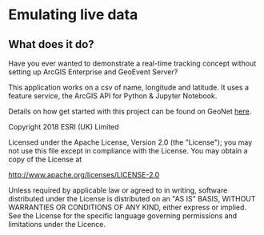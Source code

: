 # **Emulating live data**

## What does it do?
Have you ever wanted to demonstrate a real-time tracking concept without setting up ArcGIS Enterprise and GeoEvent Server? 

This application works on a csv of name, longitude and latitude. It uses a feature service, the ArcGIS API for Python & Jupyter Notebook. 



Details on how get started with this project can be found on GeoNet [here](https://community.esri.com/people/smcgeeesriuk-esridist/blog/2018/06/05/emulating-live-data).



Copyright 2018 ESRI (UK) Limited

Licensed under the Apache License, Version 2.0 (the "License"); you may not use this file except in compliance with the License. You may obtain a copy of the License at

http://www.apache.org/licenses/LICENSE-2.0

Unless required by applicable law or agreed to in writing, software distributed under the License is distributed on an "AS IS" BASIS, WITHOUT WARRANTIES OR CONDITIONS OF ANY KIND, either express or implied. See the License for the specific language governing permissions and limitations under the Licence.
